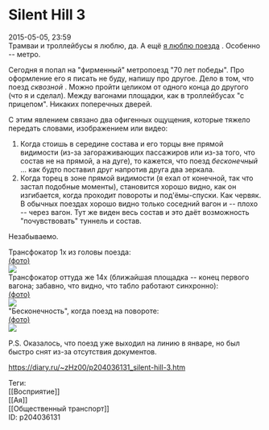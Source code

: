 Silent Hill 3
==============

   
 2015-05-05, 23:59   
  Трамваи и троллейбусы я люблю, да. А ещё  [я люблю поезда](https://www.youtube.com/watch?v=zJdDek-ng0w)  . Особенно -- метро.   
   
 Сегодня я попал на "фирменный" метропоезд "70 лет победы". Про оформление его я писать не буду, напишу про другое. Дело в том, что поезд  *сквозной*  . Можно пройти целиком от одного конца до другого (что я и сделал). Между вагонами площадки, как в троллейбусах "с прицепом". Никаких поперечных дверей.   
   
 С этим явлением связано два офигенных ощущения, которые тяжело передать словами, изображением или видео:   
 1. Когда стоишь в середине состава и его торцы вне прямой видимости (из-за загораживающих пассажиров или из-за того, что состав не на прямой, а на дуге), то кажется, что поезд  *бесконечный*  ... как будто поставил друг напротив друга два зеркала.   
 2. Когда торец в зоне прямой видимости (я ехал от конечной, так что застал подобные моменты), становится хорошо видно, как он изгибается, когда проходит повороты и под'ёмы-спуски. Как червяк. В обычных поездах хорошо видно только соседний вагон и -- плохо -- через вагон. Тут же виден весь состав и это даёт возможность "почувствовать" туннель и состав.   
   
 Незабываемо.   
   
 Трансфокатор 1x из головы поезда:   
  [(фото)](https://zHz00.diary.ru/p204036131.htm?index=1#linkmore204036131m1)      
   [![](https://i.imgur.com/j1VgKCjl.jpg)](https://i.imgur.com/j1VgKCj.jpg)       
 Трансфокатор оттуда же 14x (ближайшая площадка -- конец первого вагона; забавно, что видно, что табло работают синхронно):   
  [(фото)](https://zHz00.diary.ru/p204036131.htm?index=2#linkmore204036131m2)      
   [![](https://i.imgur.com/irTLe5ql.jpg)](https://i.imgur.com/irTLe5q.jpg)       
 "Бесконечность", когда поезд на повороте:   
  [(фото)](https://zHz00.diary.ru/p204036131.htm?index=3#linkmore204036131m3)      
   [![](https://i.imgur.com/ZNkwsbvl.jpg)](https://i.imgur.com/ZNkwsbv.jpg)       
   
 P.S. Оказалось, что поезд уже выходил на линию в январе, но был быстро снят из-за отсутствия документов.   
    
 <https://diary.ru/~zHz00/p204036131_silent-hill-3.htm>   
   
 Теги:   
 [[Восприятие]]   
 [[Ая]]   
 [[Общественный транспорт]]   
 ID: p204036131
